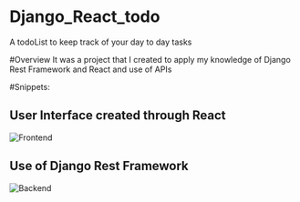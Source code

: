 # Django_React_todo
A todoList to keep track of your day to day tasks

#Overview
It was a project that I created to apply my knowledge of Django Rest Framework and React and use of APIs

#Snippets:
## User Interface created through React
![Frontend](https://user-images.githubusercontent.com/60435499/103876768-150aaf80-50fa-11eb-8b27-189e68f2f51a.PNG)

## Use of Django Rest Framework
![Backend](https://user-images.githubusercontent.com/60435499/103876743-0de3a180-50fa-11eb-9e96-9868fbb5626a.PNG)
